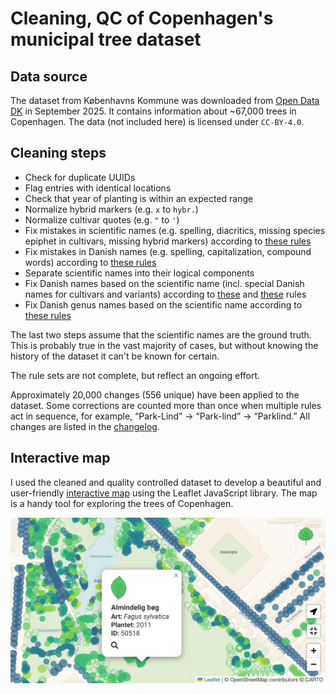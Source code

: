 # Cleaning, QC of Copenhagen's municipal tree dataset

## Data source

The dataset from Københavns Kommune was downloaded from [Open Data DK](https://www.opendata.dk/city-of-copenhagen/trae-basis-kommunale-traeer) in September 2025. It contains information about ~67,000 trees in Copenhagen. The data (not included here) is licensed under `CC-BY-4.0`.

## Cleaning steps

- Check for duplicate UUIDs
- Flag entries with identical locations
- Check that year of planting is within an expected range
- Normalize hybrid markers (e.g. `x` to `hybr.`)
- Normalize cultivar quotes (e.g. `"` to `'`)
- Fix mistakes in scientific names (e.g. spelling, diacritics, missing species epiphet in cultivars, missing hybrid markers) according to [these rules](rules/latin_regex.csv)
- Fix mistakes in Danish names (e.g. spelling, capitalization, compound words) according to [these rules](rules/danish_regex.csv)
- Separate scientific names into their logical components
- Fix Danish names based on the scientific name (incl. special Danish names for cultivars and variants) according to [these](rules/latin_da_map.csv) and [these](rules/latin_da_map_malus.csv) rules
- Fix Danish genus names based on the scientific name according to [these rules](rules/genus_dict.csv)


The last two steps assume that the scientific names are the ground truth. This is probably true in the vast majority of cases, but without knowing the history of the dataset it can't be known for certain.

The rule sets are not complete, but reflect an ongoing effort.

Approximately 20,000 changes (556 unique) have been applied to the dataset. Some corrections are counted more than once when multiple rules act in sequence, for example, “Park-Lind” → “Park-lind” → “Parklind.” All changes are listed in the [changelog](output/).


## Interactive map

I used the cleaned and quality controlled dataset to develop a beautiful and user-friendly [interactive map](https://cphtreemap.netlify.app#map) using the Leaflet JavaScript library. The map is a handy tool for exploring the trees of Copenhagen.

![App image](map-sshot.png)
